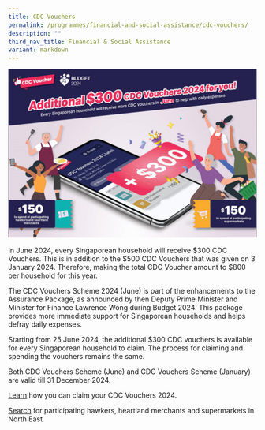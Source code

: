 ```yaml
---
title: CDC Vouchers
permalink: /programmes/financial-and-social-assistance/cdc-vouchers/
description: ""
third_nav_title: Financial & Social Assistance
variant: markdown
---
```

![](/images/CDC/Banner_with_words.png)

In June 2024, every Singaporean household will receive $300 CDC Vouchers. This is in addition to the $500 CDC Vouchers that was given on 3 January 2024. Therefore, making the total CDC Voucher amount to $800 per household for this year.

The CDC Vouchers Scheme 2024 (June) is part of the enhancements to the Assurance Package, as announced by then Deputy Prime Minister and Minister for Finance Lawrence Wong during Budget 2024. This package provides more immediate support for Singaporean households and helps defray daily expenses.

Starting from 25 June 2024, the additional $300 CDC vouchers is available for every Singaporean household to claim. The process for claiming and spending the vouchers remains the same.

Both CDC Vouchers Scheme (June) and CDC Vouchers Scheme (January) are valid till 31 December 2024.

[Learn](https://vouchers.cdc.gov.sg/residents/info) how you can claim your CDC Vouchers 2024.

[Search](https://www.gowhere.gov.sg/cdcvouchers) for participating hawkers, heartland merchants and supermarkets in North East